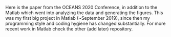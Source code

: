Here is the paper from the OCEANS 2020 Conference, in addition to the Matlab which went into analyzing the data and generating the figures. This was my first big project in Matlab (~September 2019), since then my programming style and coding hygiene has changed substantially. For more recent work in Matlab check the other (add later) repository. 
